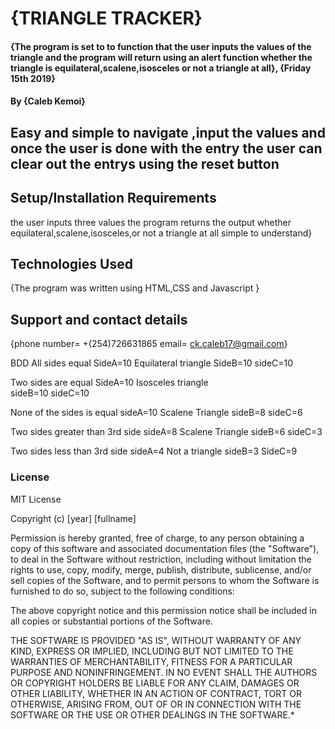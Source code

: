 # {TRIANGLE TRACKER}
#### {The program is set to to function that the user inputs the values of the triangle and the program will return using an alert function whether the triangle is equilateral,scalene,isosceles or not a triangle at all}, {Friday 15th 2019}
#### By **{Caleb Kemoi}**
## Easy and simple to navigate ,input the values and once the user is done with the entry the user can clear out the entrys using the reset button
## Setup/Installation Requirements
the user inputs three values
the program returns the output
whether equilateral,scalene,isosceles,or not a triangle at all
simple to understand}
## Technologies Used
{The program was written using HTML,CSS and Javascript }
## Support and contact details
{phone number= +(254)726631865
email= ck.caleb17@gmail.com}


BDD
All sides equal                    SideA=10             Equilateral triangle
                                   SideB=10
                                   sideC=10
                        
Two sides are equal                SideA=10             Isosceles triangle                
                                   sideB=10
                                   sideC=10
                        
None of the sides is equal         sideA=10           Scalene Triangle
                                   sideB=8
                                   sideC=6
                                   
Two sides greater than 3rd side     sideA=8            Scalene Triangle
                                    sideB=6
                                    sideC=3
                                    
 Two sides less than 3rd side       sideA=4            Not a triangle
                                    sideB=3
                                    SideC=9
### License
MIT License

Copyright (c) [year] [fullname]

Permission is hereby granted, free of charge, to any person obtaining a copy
of this software and associated documentation files (the "Software"), to deal
in the Software without restriction, including without limitation the rights
to use, copy, modify, merge, publish, distribute, sublicense, and/or sell
copies of the Software, and to permit persons to whom the Software is
furnished to do so, subject to the following conditions:

The above copyright notice and this permission notice shall be included in all
copies or substantial portions of the Software.

THE SOFTWARE IS PROVIDED "AS IS", WITHOUT WARRANTY OF ANY KIND, EXPRESS OR
IMPLIED, INCLUDING BUT NOT LIMITED TO THE WARRANTIES OF MERCHANTABILITY,
FITNESS FOR A PARTICULAR PURPOSE AND NONINFRINGEMENT. IN NO EVENT SHALL THE
AUTHORS OR COPYRIGHT HOLDERS BE LIABLE FOR ANY CLAIM, DAMAGES OR OTHER
LIABILITY, WHETHER IN AN ACTION OF CONTRACT, TORT OR OTHERWISE, ARISING FROM,
OUT OF OR IN CONNECTION WITH THE SOFTWARE OR THE USE OR OTHER DEALINGS IN THE
SOFTWARE.*
  
